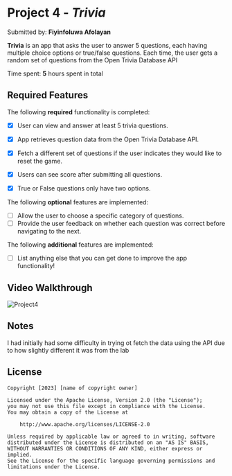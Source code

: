 # Project 4 - *Trivia*

Submitted by: **Fiyinfoluwa Afolayan**

**Trivia** is an app that asks the user to answer 5 questions, each
having multiple choice options or true/false questions. Each time,
the user gets a random set of questions from the Open Trivia Database API

Time spent: **5** hours spent in total

## Required Features

The following **required** functionality is completed:

- [x] User can view and answer at least 5 trivia questions.
- [x] App retrieves question data from the Open Trivia Database API.
- [x] Fetch a different set of questions if the user indicates they would like to reset the game.
- [x] Users can see score after submitting all questions.
- [x] True or False questions only have two options.


The following **optional** features are implemented:

  
- [ ] Allow the user to choose a specific category of questions.
- [ ] Provide the user feedback on whether each question was correct before navigating to the next.

The following **additional** features are implemented:

- [ ] List anything else that you can get done to improve the app functionality!

## Video Walkthrough

![Project4](https://github.com/fiyinfoluwaafol/ios101-project4-trivia-starter-main/assets/112602670/fa531e6c-3c72-4290-9db2-431c4b2cbc5b)


## Notes

I had initially had some difficulty in trying ot fetch the data
using the API due to how slightly different it was from the lab

## License

    Copyright [2023] [name of copyright owner]

    Licensed under the Apache License, Version 2.0 (the "License");
    you may not use this file except in compliance with the License.
    You may obtain a copy of the License at

        http://www.apache.org/licenses/LICENSE-2.0

    Unless required by applicable law or agreed to in writing, software
    distributed under the License is distributed on an "AS IS" BASIS,
    WITHOUT WARRANTIES OR CONDITIONS OF ANY KIND, either express or implied.
    See the License for the specific language governing permissions and
    limitations under the License.
